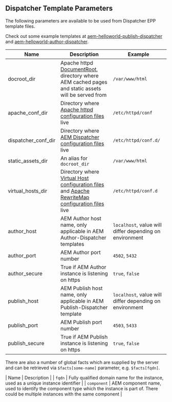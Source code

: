 Dispatcher Template Parameters
------------------------------

The following parameters are available to be used from Dispatcher EPP template files.

Check out some example templates at [aem-helloworld-publish-dispatcher](https://github.com/shinesolutions/aem-helloworld-publish-dispatcher) and [aem-helloworld-author-dispatcher](https://github.com/shinesolutions/aem-helloworld-author-dispatcher).

| Name | Description | Example |
|------|-------------|---------|
| docroot_dir | Apache httpd [DocumentRoot](https://httpd.apache.org/docs/2.4/urlmapping.html#documentroot), directory where AEM cached pages and static assets will be served from | `/var/www/html` |
| apache_conf_dir | Directory where [Apache httpd configuration files](https://httpd.apache.org/docs/2.4/configuring.html) live | `/etc/httpd/conf` |
| dispatcher_conf_dir | Directory where [AEM Dispatcher configuration files](https://docs.adobe.com/docs/en/dispatcher/disp-config.html) live | `/etc/httpd/conf.d/` |
| static_assets_dir | An alias for `docroot_dir` | `/var/www/html` |
| virtual_hosts_dir | Directory where [Virtual Host configuration files](https://httpd.apache.org/docs/2.4/vhosts/) and [Apache RewriteMap configuration files](https://httpd.apache.org/docs/current/rewrite/rewritemap.html) live | `/etc/httpd/conf.d` |
| author_host | AEM Author host name, only applicable in AEM Author-Dispatcher templates | `localhost`, value will differ depending on environment |
| author_port | AEM Author port number | `4502`, `5432` |
| author_secure | True if AEM Author instance is listening on https | `true`, `false` |
| publish_host | AEM Publish host name, only applicable in AEM Publish-Dispatcher template | `localhost`, value will differ depending on environment |
| publish_port | AEM Publish port number | `4503`, `5433` |
| publish_secure | True if AEM Publish instance is listening on https | `true`, `false` |

There are also a number of global facts which are supplied by the server and can be retrieved via `$facts[some-name]` parameter, e.g. `$facts[fqdn]`.

| Name | Description |
| `fqdn` | Fully qualified domain name for the instance, used as a unique instance identifier |
| `component` | AEM component name, used to identify the component type which the instance is part of. There could be multiple instances with the same component |
